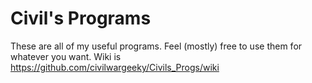 Civil's Programs
============

These are all of my useful programs. Feel (mostly) free to use them for whatever you want.
Wiki is https://github.com/civilwargeeky/Civils_Progs/wiki
